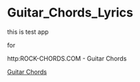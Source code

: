 Guitar_Chords_Lyrics
====================


this is test app

for 

http:ROCK-CHORDS.COM - Guitar Chords

[Guitar Chords][1]


  [1]: ROCK-CHORDS.COM/en
